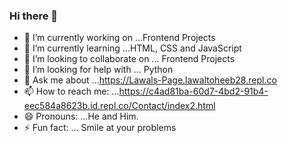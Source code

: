 ### Hi there 👋


- 🔭 I’m currently working on ...Frontend Projects
- 🌱 I’m currently learning ...HTML, CSS and JavaScript
- 👯 I’m looking to collaborate on ... Frontend Projects
- 🤔 I’m looking for help with ... Python
- 💬 Ask me about ...https://Lawals-Page.lawaltoheeb28.repl.co
- 📫 How to reach me: ...https://c4ad81ba-60d7-4bd2-91b4-eec584a8623b.id.repl.co/Contact/index2.html
- 😄 Pronouns: ...He and Him.
- ⚡ Fun fact: ... Smile at your problems

<!--
**LToyyib/LToyyib** is a ✨ _special_ ✨ repository because its `README.md` (this file) appears on your GitHub profile.

Here are some ideas to get you started:

- 🔭 I’m currently working on ...Frontend Projects
- 🌱 I’m currently learning ...HTML, CSS and JavaScript
- 👯 I’m looking to collaborate on ... Frontend Projects
- 🤔 I’m looking for help with ... Python
- 💬 Ask me about ...https://Lawals-Page.lawaltoheeb28.repl.co
- 📫 How to reach me: ...https://c4ad81ba-60d7-4bd2-91b4-eec584a8623b.id.repl.co/Contact/index2.html
- 😄 Pronouns: ...Myself
- ⚡ Fun fact: ... Smile at your problems
-->
